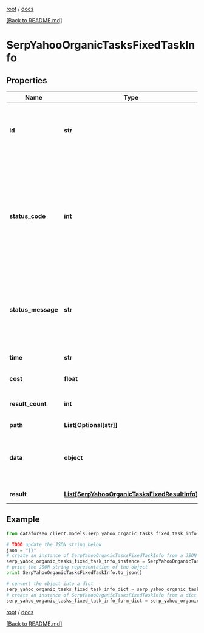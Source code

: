 [root](./../ "root") / [docs](./ "docs")

[[Back to README.md]](./../README.md "[Back to README.md]")

# SerpYahooOrganicTasksFixedTaskInfo

## Properties

Name | Type | Description | Notes
------------ | ------------- | ------------- | -------------
**id** | **str** | task identifier unique task identifier in our system in the UUID format | [optional]
**status_code** | **int** | status code of the task generated by DataForSEO, can be within the following range: 10000-60000 you can find the full list of the response codes here | [optional]
**status_message** | **str** | informational message of the task you can find the full list of general informational messages here | [optional]
**time** | **str** | execution time, seconds | [optional]
**cost** | **float** | total tasks cost, USD | [optional]
**result_count** | **int** | number of elements in the result array | [optional]
**path** | **List[Optional[str]]** | URL path | [optional]
**data** | **object** | contains the same parameters that you specified in the POST request | [optional]
**result** | [**List[SerpYahooOrganicTasksFixedResultInfo]**](SerpYahooOrganicTasksFixedResultInfo.md) | array of results | [optional]

## Example

```python
from dataforseo_client.models.serp_yahoo_organic_tasks_fixed_task_info import SerpYahooOrganicTasksFixedTaskInfo

# TODO update the JSON string below
json = "{}"
# create an instance of SerpYahooOrganicTasksFixedTaskInfo from a JSON string
serp_yahoo_organic_tasks_fixed_task_info_instance = SerpYahooOrganicTasksFixedTaskInfo.from_json(json)
# print the JSON string representation of the object
print SerpYahooOrganicTasksFixedTaskInfo.to_json()

# convert the object into a dict
serp_yahoo_organic_tasks_fixed_task_info_dict = serp_yahoo_organic_tasks_fixed_task_info_instance.to_dict()
# create an instance of SerpYahooOrganicTasksFixedTaskInfo from a dict
serp_yahoo_organic_tasks_fixed_task_info_form_dict = serp_yahoo_organic_tasks_fixed_task_info.from_dict(serp_yahoo_organic_tasks_fixed_task_info_dict)
```

  

[root](./../ "root") / [docs](./ "docs")

[[Back to README.md]](./../README.md "[Back to README.md]")